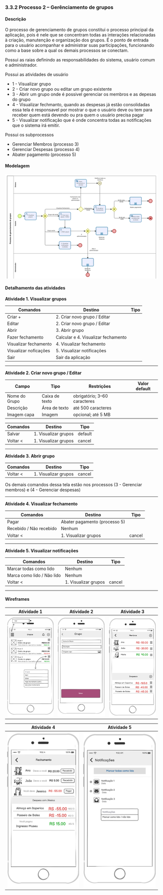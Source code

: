 ### 3.3.2 Processo 2 – Gerênciamento de grupos

#### Descrição

O processo de gerenciamento de grupos constitui o processo principal da aplicação, pois é nele que se concentram todas as interações relacionadas à criação, manutenção e organização dos grupos. É o ponto de entrada para o usuário acompanhar e administrar suas participações, funcionando como a base sobre a qual os demais processos se conectam.

Possui as raias definindo as responsabilidades do sistema, usuário comum e administrador.

Possui as atividades de usuário
- 1 - Visualizar grupo
- 2 - Criar novo grupo ou editar um grupo existente
- 3 - Abrir um grupo onde é possivel gerenciar os membros e as depesas do grupo
- 4 - Visualizar fechmanto, quando as despesas já estão consolidadas essa tela é responsavel por mostrar o que o usuário deve ou tem para receber quem está devendo ou pra quem o usuário precisa pagar
- 5 - Visualizar notificação que é onde concentra todas as notificações que o sistema irá emitir.

Possui os subprocessos
- Gerenciar Membros (processo 3)
- Gerenciar Despesas (processo 4)
- Abater pagamento (processo 5)

#### Modelagem
![PROCESSO 2](../images/modelagem-2-gerenciamento-de-grupo.png "Modelo BPMN do Processo 2.")


#### Detalhamento das atividades

**Atividade 1. Visualizar grupos**

| **Comandos**         | **Destino**                  | **Tipo** |
| ---                  | ---                          | ---      |
| Criar +              | 2. Criar novo grupo / Editar |          |
| Editar               | 2. Criar novo grupo / Editar |          |
| Abrir                | 3. Abrir grupo               |          |
| Fazer fechamento     | Calcular e 4. Visualizar fechamento     |          | 
| Visualizar fechamento| 4. Visualizar fechamento     |          |
| Visualizar noficações| 5. Visualizar notificações   |          |
| Sair                 |  Sair da aplicação           |          |

---

**Atividade 2. Criar novo grupo / Editar**

| **Campo**       | **Tipo**        | **Restrições**                | **Valor default** |
| ---             | ---             | ---                           | ---               |
| Nome do Grupo   | Caixa de texto  | obrigatório; 3–60 caracteres  |                   |
| Descrição       | Área de texto   | até 500 caracteres            |                   |
| Imagem capa     | Imagem          | opcional; até 5 MB            |                   |

| **Comandos**  | **Destino**                 | **Tipo** |
| ---           | ---                         | ---      |
| Salvar        | 1. Visualizar grupos | default  |
| Voltar <      | 1. Visualizar grupos | cancel   |

---

**Atividade 3. Abrir grupo**

| **Comandos**             | **Destino**                   | **Tipo**   |
| ---                      | ---                           | ---        |
| Voltar <                 | 1. Visualizar grupos          | cancel     |

Os demais comandos dessa tela estão nos processos (3 - Gerenciar membros) e (4 - Gerenciar despesas)

---

**Atividade 4. Visualizar fechamento**

| **Comandos**             | **Destino**                   | **Tipo**   |
| ---                      | ---                           | ---        |
| Pagar                    | Abater pagamento (processo 5) |            |
| Recebido / Não recebido  | Nenhum                        |            |
| Voltar <                 | 1. Visualizar grupos          | cancel     |

---

**Atividade 5. Visualizar notificações**

| **Comandos**               | **Destino**                   | **Tipo**   |
| ---                        | ---                           | ---        |
| Marcar todas como lido     | Nenhum                        |            |
| Marca como lido / Não lido | Nenhum                        |            |
| Voltar <                   | 1. Visualizar grupos          | cancel     |

---

#### Wireframes
  
| **Atividade 1**|  **Atividade 2** |  **Atividade 3** |
| ---            | ---              | ---              |
|  <img src="../images/prototipoTelas/gerenciarGrupos/Atividade-1.png" alt="Visualizar grupos" >| <img src="../images/prototipoTelas/gerenciarGrupos/Atividade-2.png" alt="Criar novo grupo / Editar"  > |<img src="../images/prototipoTelas/gerenciarGrupos/Atividade-3.png" alt="Abrir grupo" > |

| **Atividade 4**|  **Atividade 5** |  
| ---            | ---              | 
|  <img src="../images/prototipoTelas/gerenciarGrupos/Atividade-4.png" alt="Visualizar fechamento" >| <img src="../images/prototipoTelas/gerenciarGrupos/Atividade-5.png" alt="Visualizar notificações" > |                                                           

